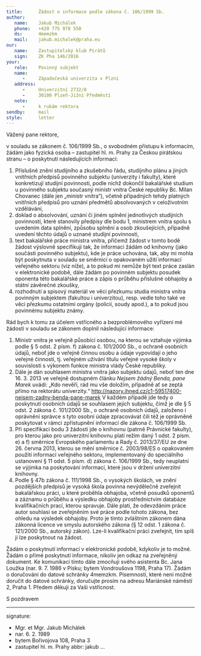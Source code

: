 ```yaml
---
title:      Žádost o informace podle zákona č. 106/1999 Sb.
author:
   name:    Jakub Michálek
   phone:   +420 775 978 550
   ds:      4memzkm
   mail:    jakub.michalek@praha.eu
our:
   name:    Zastupitelský klub Pirátů
   sign:    ZK Pha 146/2016
your:
   role:    Povinný subjekt
   name:    
      -     Západočeská univerzita v Plzni
   address:
      -     Univerzitní 2732/8
      -     30100 Plzeň-Jižní Předměstí
   note:
      -     k rukám rektora
sendby:     mail
style:      letter
---
```


Vážený pane rektore,

v souladu se zákonem č. 106/1999 Sb., o svobodném přístupu k informacím, žádám jako fyzická osoba – zastupitel hl. m. Prahy za Českou pirátskou stranu –  o poskytnutí následujících informací:

1. Příslušné znění studijního a zkušebního řádu, studijního plánu a jiných vnitřních předpisů povinného subjektu (univerzity i fakulty), které konkretizují studijní povinnosti, podle nichž dokončil bakalářské studium u povinného subjektu současný ministr vnitra České republiky Bc. Milan Chovanec (dále jen „ministr vnitra“), včetně případných tehdy platných vnitřních předpisů pro uznání předmětů absolvovaných v celoživotním vzdělávání,
2. doklad o absolvování, uznání či jiném splnění jednotlivých studijních povinností, které stanovily předpisy dle bodu 1, ministrem vnitra spolu s uvedením data splnění, způsobu splnění a osob zkoušejících, případně uvedení těchto údajů o uznané studijní povinnosti,
3. text bakalářské práce ministra vnitra, přičemž žádost v tomto bodě žádost výslovně specifikuji tak, že informaci žádám od knihovny (jako součásti povinného subjektu), kde je práce uchována, tak, aby mi mohla být poskytnuta v souladu se směrnicí o opakovaném užití informací veřejného sektoru (viz níže), a to pokud mi nemůže být text práce zaslán v elektronické podobě, dále žádám po povinném subjektu posudek oponenta této bakalářské práce a zápis o průběhu příslušné obhajoby a státní závěrečné zkoušky,
4. rozhodnutí a spisový materiál ve věci přezkumu studia ministra vnitra povinným subjektem (fakultou i univerzitou), resp. vedle toho také ve věci přezkumu ostatními orgány (policií, soudy apod.), a to pokud jsou povinnému subjektu známy. 

Rád bych k tomu za účelem vstřícného a bezproblémového vyřízení mé žádosti v souladu se zákonem doplnil následující informace:

1. Ministr vnitra je veřejně působící osobou, na kterou se vztahuje výjimka podle § 5 odst. 2 písm. f) zákona č. 101/2000 Sb., o ochraně osobních údajů, neboť jde o veřejně činnou osobu a údaje vypovídají o jeho veřejné činnosti, tj. veřejném užívání titulu veřejné vysoké školy v souvislosti s výkonem funkce ministra vlády České republiky.
2. Dále je dán souhlasem ministra vnitra jako subjektu údajů, neboť ten dne 16. 3. 2013 ve veřejně dostupném článku *Nejsem žádný Benda, pane Marek* uvádí: „Kdo nevěří, rád mu vše doložím, případně ať se zeptá přímo na rektorátu univerzity.“ <http://nazory.ihned.cz/c1-59517400-nejsem-zadny-benda-pane-marek> V každém případě jde tedy o poskytnutí osobních údajů se souhlasem jejich subjektu, čímž je dle § 5 odst. 2 zákona č. 101/2000 Sb., o ochraně osobních údajů, založeno i oprávnění správce s tyto osobní údaje zpracovávat čili též je oprávněně poskytovat v rámci zpřístupnění informací dle zákona č. 106/1999 Sb. 
3. Při specifikaci bodu 3 žádosti jde o knihovnu (patrně Právnické fakulty), pro kterou jako pro univerzitní knihovnu platí režim daný 1 odst. 2 písm. e) a f) směrnice Evropského parlamentu a Rady č. 2013/37/EU ze dne 26. června 2013, kterou se mění směrnice č. 2003/98/ES o opakovaném použití informací veřejného sektoru, implementovaný do speciálního ustanovení § 11 odst. 5 písm. d) zákona č. 106/1999 Sb., tedy neuplatní se výjimka na poskytování informací, které jsou v držení univerzitní knihovny.
4. Podle § 47b zákona č. 111/1998 Sb., o vysokých školách, ve znění pozdějších předpisů je vysoká škola povinna nevýdělečně zveřejnit bakalářskou práci, u které proběhla obhajoba, včetně posudků oponentů a záznamu o průběhu a výsledku obhajoby prostřednictvím databáze kvalifikačních prací, kterou spravuje. Dále platí, že odevzdáním práce autor souhlasí se zveřejněním své práce podle tohoto zákona, bez ohledu na výsledek obhajoby. Proto je tímto zvláštním zákonem dána zákonná licence ve smyslu autorského zákona (§ 12 odst. 1 zákona č. 121/2000 Sb., autorský zákon). Lze-li kvalifikační práci zveřejnit, tím spíš ji lze poskytnout na žádost.

Žádám o poskytnutí informací v elektronické podobě, kdykoliv je to možné. Žádám o přímé poskytnutí informace, nikoliv jen odkaz na zveřejněný dokument. Ke komunikaci tímto dále zmocňuji svého asistenta Bc. Jana Loužka (nar. 9. 7. 1986 v Písku; bytem Vondroušova 1198, Praha 17). Žádám o doručování do datové schránky 4memzkm. Písemnosti, které není možné doručit do datové schránky, doručujte prosím na adresu Mariánské náměstí 2, Praha 1. Předem děkuji za Vaši vstřícnost.

S pozdravem

---
signature: 
  - Mgr. et Mgr. Jakub Michálek
  - nar. 6. 2. 1989
  - bytem Bořivojova 108, Praha 3
  - zastupitel hl. m. Prahy
abbr:       jakub
...
